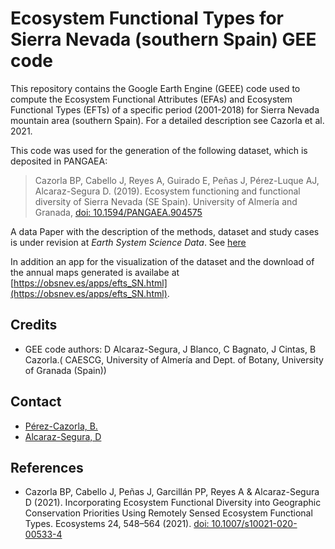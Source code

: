 # Ecosystem Functional Types for Sierra Nevada (southern Spain) GEE code

This repository contains the Google Earth Engine (GEEE) code used to compute the Ecosystem Functional Attributes (EFAs) and Ecosystem Functional Types (EFTs) of a specific period (2001-2018) for Sierra Nevada mountain area (southern Spain). For a detailed description see Cazorla et al. 2021. 

This code was used for the generation of the following dataset, which is deposited in PANGAEA: 

> Cazorla BP, Cabello J, Reyes A, Guirado E, Peñas J, Pérez-Luque AJ, Alcaraz-Segura D. (2019). Ecosystem functioning and functional diversity of Sierra Nevada (SE Spain). University of Almería and Granada, [doi: 10.1594/PANGAEA.904575](https://doi.pangaea.de/10.1594/PANGAEA.904575)


A data Paper with the description of the methods, dataset and study cases is under revision at *Earth System Science Data*. See [here](https://essd.copernicus.org/preprints/essd-2021-223/#discussion)

In addition an app for the visualization of the dataset and the download of the annual maps generated is availabe at [https://obsnev.es/apps/efts_SN.html](https://obsnev.es/apps/efts_SN.html). 

## Credits 
- GEE code authors: D Alcaraz-Segura, J Blanco, C Bagnato, J Cintas, B Cazorla.( CAESCG, University of Almería and Dept. of Botany, University of Granada (Spain)) 

## Contact 
- [Pérez-Cazorla, B.](b.cazorla@ual.es)
- [Alcaraz-Segura, D](mailto:dalcaraz@ugr.es)

## References 
- Cazorla BP, Cabello J, Peñas J, Garcillán PP, Reyes A & Alcaraz-Segura D (2021).   Incorporating Ecosystem Functional Diversity into Geographic Conservation Priorities Using Remotely Sensed Ecosystem Functional Types. Ecosystems 24, 548–564 (2021). [doi: 10.1007/s10021-020-00533-4](https://doi.org/10.1007/s10021-020-00533-4)

